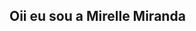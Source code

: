 ## Oii eu sou a Mirelle Miranda

<!--
**mirellemiranda/mirellemiranda** is a ✨ _special_ ✨ repository because its `README.md` (this file) appears on your GitHub profile.

Here are some ideas to get you started:

- 🔭 I’m currently working on ...
- 🌱 I’m currently learning javascript
- 👯 I’m looking to collaborate on ...
- 🤔 I’m looking for help with git
- 💬 Ask me about ...
- 📫 How to reach me: ...
- 😄 Pronouns: she/her
- ⚡ Fun fact: ...
-->
